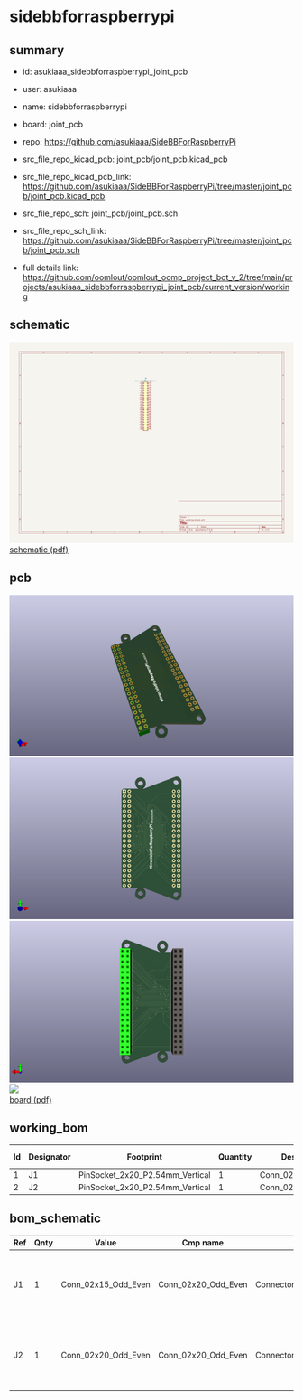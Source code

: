 # sidebbforraspberrypi
 
## summary 
* id: asukiaaa_sidebbforraspberrypi_joint_pcb
* user: asukiaaa
* name: sidebbforraspberrypi
* board: joint_pcb
* repo: https://github.com/asukiaaa/SideBBForRaspberryPi
* src_file_repo_kicad_pcb: joint_pcb/joint_pcb.kicad_pcb
* src_file_repo_kicad_pcb_link: https://github.com/asukiaaa/SideBBForRaspberryPi/tree/master/joint_pcb/joint_pcb.kicad_pcb


* src_file_repo_sch: joint_pcb/joint_pcb.sch
* src_file_repo_sch_link: https://github.com/asukiaaa/SideBBForRaspberryPi/tree/master/joint_pcb/joint_pcb.sch
* full details link: https://github.com/oomlout/oomlout_oomp_project_bot_v_2/tree/main/projects/asukiaaa_sidebbforraspberrypi_joint_pcb/current_version/working  

## schematic  
![](working_schematic_600.png)  
[schematic (pdf)](working_schematic.pdf) 






















## pcb  
![](working_3d_600.png) 
![](working_3d_front_600.png)  
![](working_3d_back_600.png)  
![](working_600.png)  
[board (pdf)](working.pdf)  

## working_bom
| Id | Designator | Footprint | Quantity | Designation | Supplier and ref |  | None | 
| --- | --- | --- | --- | --- | --- | --- | --- | 
| 1 | J1 | PinSocket_2x20_P2.54mm_Vertical | 1 | Conn_02x15_Odd_Even |  |  | [''] | 
| 2 | J2 | PinSocket_2x20_P2.54mm_Vertical | 1 | Conn_02x20_Odd_Even |  |  | [''] | 


## bom_schematic
| Ref | Qnty | Value | Cmp name | Footprint | Description | Vendor | DNP | 
| --- | --- | --- | --- | --- | --- | --- | --- | 
| J1 | 1 | Conn_02x15_Odd_Even | Conn_02x20_Odd_Even | Connector_PinSocket_2.54mm:PinSocket_2x20_P2.54mm_Vertical | Generic connector, double row, 02x20, odd/even pin numbering scheme (row 1 odd numbers, row 2 even numbers), script generated (kicad-library-utils/schlib/autogen/connector/) |  |  | 
| J2 | 1 | Conn_02x20_Odd_Even | Conn_02x20_Odd_Even | Connector_PinSocket_2.54mm:PinSocket_2x20_P2.54mm_Vertical | Generic connector, double row, 02x20, odd/even pin numbering scheme (row 1 odd numbers, row 2 even numbers), script generated (kicad-library-utils/schlib/autogen/connector/) |  |  | 




